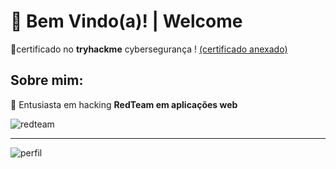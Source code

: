 # 👋 Bem Vindo(a)! | Welcome

📃certificado no **tryhackme** cybersegurança ! [(certificado anexado)]()

Sobre mim:
--- 
🔴 Entusiasta em hacking **RedTeam em aplicações web**

![redteam](https://encrypted-tbn0.gstatic.com/images?q=tbn:ANd9GcSksJkwwob0nqQ1cNyh41Z-5L4LdhCUUpjOoQ&s)

---

![perfil](https://media.discordapp.net/attachments/1408976122405720129/1409010367501176842/image.png?ex=68abd2a9&is=68aa8129&hm=9307e26ebc3428fdd3213f078b9ca81ca1e9552be6642bc13c53fc24dc8dcd93&=&format=webp&quality=lossless)
